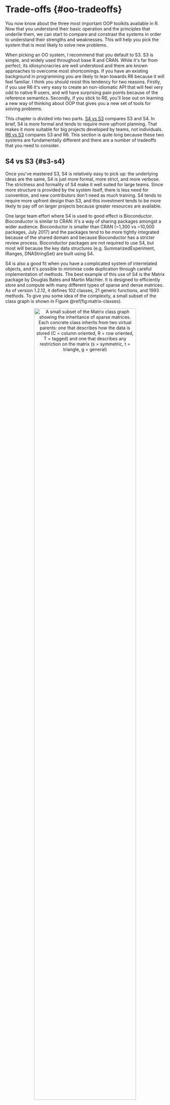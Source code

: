 # Trade-offs {#oo-tradeoffs}



You now know about the three most important OOP toolkits available in R. Now that you understand their basic operation and the principles that underlie them, we can start to compare and constrast the systems in order to understand their strengths and weaknesses. This will help you pick the system that is most likely to solve new problems.

When picking an OO system, I recommend that you default to S3. S3 is simple, and widely used throughout base R and CRAN. While it's far from perfect, its idiosyncracries are well understood and there are known approaches to overcome most shortcomings. If you have an existing background in programming you are likely to lean towards R6 because it will feel familiar. I think you should resist this tendency for two reasons. Firstly, if you use R6 it's very easy to create an non-idiomatic API that will feel very odd to native R users, and will have surprising pain points because of the reference semantics. Secondly, if you stick to R6, you'll lose out on learning a new way of thinking about OOP that gives you a new set of tools for solving problems. 

This chapter is divided into two parts. [S4 vs S3](#s3-s4) compares S3 and S4. In brief, S4 is more formal and tends to require more upfront planning. That makes it more suitable for big projects developed by teams, not individuals. [R6 vs S3](#s3-r6) compares S3 and R6. This section is quite long because these two systems are fundamentally different and there are a number of tradeoffs that you need to consider.

## S4 vs S3 {#s3-s4}

Once you've mastered S3, S4 is relatively easy to pick up: the underlying ideas are the same, S4 is just more formal, more strict, and more verbose. The strictness and formality of S4 make it well suited for large teams. Since more structure is provided by the system itself, there is less need for convention, and new contributors don't need as much training. S4 tends to require more upfront design than S3, and this investment tends to be more likely to pay off on larger projects because greater resources are available.

One large team effort where S4 is used to good effect is Bioconductor. Bioconductor is similar to CRAN: it's a way of sharing packages amongst a wider audience. Bioconductor is smaller than CRAN (~1,300 vs ~10,000 packages, July 2017) and the packages tend to be more tightly integrated because of the shared domain and because Bioconductor has a stricter review process. Bioconductor packages are not required to use S4, but most will because the key data structures (e.g. SummarizedExperiment, IRanges, DNAStringSet) are built using S4.



S4 is also a good fit when you have a complicated system of interrelated objects, and it's possible to minimise code duplication through careful implementation of methods. The best example of this use of S4 is the Matrix package by Douglas Bates and Martin Mächler. It is designed to efficiently store and compute with many different types of sparse and dense matrices. As of version 1.2.12, it defines 102 classes, 21 generic functions, and 1993 methods. To give you some idea of the complexity, a small subset of the class graph is shown in Figure \@ref(fig:matrix-classes).

<div class="figure" style="text-align: center">
<img src="diagrams/s4-matrix-dsparseMatrix.png" alt="A small subset of the Matrix class graph showing the inheritance of sparse matrices. Each concrete class inherits from two virtual parents: one that describes how the data is stored (C = column oriented, R = row oriented, T = tagged) and one that describes any restriction on the matrix (s = symmetric, t = triangle, g = general)" width="80%" />
<p class="caption">(\#fig:matrix-classes)A small subset of the Matrix class graph showing the inheritance of sparse matrices. Each concrete class inherits from two virtual parents: one that describes how the data is stored (C = column oriented, R = row oriented, T = tagged) and one that describes any restriction on the matrix (s = symmetric, t = triangle, g = general)</p>
</div>

This domain is a good fit for S4 because there are often computational shortcuts for specific types of sparse matrix. S4 makes it easy to provide a general method that works for all inputs, and then provide a more specialised methods where the pair of data structures allow for a more efficient implementation. This requires careful planning to avoid method dispatch ambiguity, but the planning pays off for complicated systems.

The biggest challenge to using S4 is the combination of increased complexity and absence of a single source of documentation. S4 is a complex system and it can be challenging to use effectively in practice. This wouldn't be such a problem if S4 documentation wasn't scattered through R documentation, books, and websites. S4 needs a book length treatment, but that book does not (yet) exist. (The documentation for S3 is no better, but the lack is less painful because S3 is much simpler.)

## R6 vs S3  {#s3-r6}

R6 is a profoundly different OO system from S3 and S4 because it is built on encapsulated objects, rather than generic functions. Additionally R6 objects have reference semantics, which means that they can be modified in place. These two big differences have a number of non-obvious consequences which we'll explore in this chapter:

* A generic is a regular function so lives in the global namespace. A R6 method 
  belongs to an object so lives in a local namespace. This influences how we
  think about naming.

* R6's reference semantics allow methods to simultaneously return a value
  and update the object. This solves a painful problem called "threading state".
  
* You invoke an R6 method using `$`, which is an infix operator. If you set up
  your methods correctly you can use chains of method calls as an alternative
  to the pipe.

(All these trade-offs apply in general to immutable functional OOP vs mutable encapsulated OOP so also serve as a discussion of the tradeoffs between S3 and reference classes, and S3 and OOP in languages like Python.)

### Namespacing

One non-obvious difference between S3 and R6 is the "space" in which methods are found:

* Generic functions are global: all packages share the same namespace. 
* Encapsulated methods are local: methods are bound to a single object.

The advantage of a global namespace is that multiple packages can use exactly the same verbs for working with different types of objects. Generic functions provide a uniform API that makes it easier to perform typical actions with a new object because there are strong naming conventions. This works well for data analysis because you often want to do the same thing to different types of objects. In particular, this is one reason that R's modelling system is so useful: regardless of where the model has been implemented you always work with it using the same set of tools (`summary()`, `predict()`, ...).

The disadvantage of a global namespace is that forces you to think more deeply about naming. You want to avoid multiple generics with the same name in different pakages because it requires the user to type `::` frequently. This can be hard because function names are usually English verbs, and verbs often have multiple meanings. Take `plot()` for example:


```r
plot(data)       # plot some data
plot(bank_heist) # plot a crime
plot(land)       # create a new plot of land
plot(movie)      # extract plot of a movie
```

Generally, you should avoid defining methods like this. Don't use homonyms of the original generic, but instead define a new generic. This problem doesn't occur with R6 methods because they are scoped to the object. The following code is fine, because there is no implication that the plot method of two different R6 objects has the same meaning:


```r
data$plot()
bank_heist$plot()
land$plot()
movie$plot()
```

These considerations also apply to the arguments to the generic. S3 generics must have the same core arguments, which mean they generally have to have non-specific names like `x` or `.data`. S3 generics generally need `...` to pass on additional arguments to methods, but this has the downside that mispelled argument names will not create an error. In comparison, R6 methods can vary more widely and use more specific and evocative argument names.

A secondary advantage of local namespacing is that creating an R6 method is very cheap. Most encapsulated OO languages encourage you to create many small methods, each doing one thing well with an evocative name. Creating a new S3 method is more expensive, because you may also have to create a generic, and think about the naming issues described above. That means that the advice to create many small methods does not apply to S3. It's still a good idea to break your code down into small, easily understood chunks, but they should generally just be regular functions, not methods.

### Threading state

One challenge of programming with S3 is when you want to both return a value and modify the object. This violates our guideline that a function should either be called for its return value or for its side effects, but is necessary in a handful of cases. For example, imagine you want to create a __stack__ of objects. A stack has two main methods: 

* `push()` adds a new object to the top of the stack.
* `pop()` returns the top most value, and removes it from the stack. 

The implementation of the constructor and the `push()` method is straightforward. A stack contains a list of items, and pushing an object to the stack simply appends to this list.


```r
new_stack <- function(items = list()) {
  structure(list(items = items), class = "stack")
}

push <- function(x, y) {
  x$items <- c(x$items, list(y))
  x
}
```

(Note that I haven't created a real method for `push()` because making it generic would just make this example more complicated for no real benefit.)

Implementing `pop()` is more challenging because it has to both return a value (the object at the top of the stack), and have a side-effect (remove that object from that top). Since we can't modify the input object in S3 we need to return two things: the value, and the updated object.


```r
pop <- function(x) {
  n <- length(x$items)
  
  item <- x$items[[n]]
  x$items <- x$items[-n]
  
  list(item = item, x = x)
}
```

This leads to rather awkward usage:


```r
s <- new_stack()
s <- push(s, 10)
s <- push(s, 20)

out <- pop(s)
out$item
#> [1] 20
s <- out$x
s
#> $items
#> $items[[1]]
#> [1] 10
#> 
#> 
#> attr(,"class")
#> [1] "stack"
```

This problem is known as __threading state__ or __accumulator programming__,  because no matter how deeply the `pop()` is called, you have to feed the modified stack object all the way back to where the stack lives.

One way that other FP languages deal with this challenge is to provide a "multiple assign" (or destructing bind) operator that allows you to assign multiple values in a single step. The zeallot R package, by Nathan and Paul Teetor, provides multi-assign for R with `%<-%`. This makes the code more elegant, but doesn't solve the key problem:


```r
library(zeallot)

c(value, s) %<-% pop(s)
value
#> [1] 10
```

An R6 implementation of a stack is simpler because `$pop()` can modify the object in place, and return only the top-most value:


```r
Stack <- R6::R6Class("Stack", list(
  items = list(),
  push = function(x) {
    self$items <- c(self$items, x)
    invisible(self)
  },
  pop = function() {
    item <- self$items[[self$length()]]
    self$items <- self$items[-self$length()]
    item
  },
  length = function() {
    length(self$items)
  }
))
```

This leads to more natural code:


```r
s <- Stack$new()
s$push(10)
s$push(20)
s$pop()
#> [1] 20
```

### Method chaining {#tradeoffs-pipe}

The pipe, `%>%`, is useful because it provides an infix operator that makes it easy to compose functions from left-to-right. Interestingly, the pipe is not so important for R6 objects because they already use an infix operator: `$`. This allows the user to chain together multiple method calls in a single expression, a technique known as __method chaining__:


```r
s <- Stack$new()
s$
  push(10)$
  push(20)$
  pop()
#> [1] 20
```

This technique is commonly used in other programming languages, like Python and Javascript, and is made possible with one convention: any R6 method that is primarily called for its side-effects (usually modifying the object) should return `invisible(self)`. 

The primary advantage of method chaining is that you can get useful autocomplete; the primary disadvantage is that only the creator of the class can add new methods (and there's no way to use multiple dispatch).
